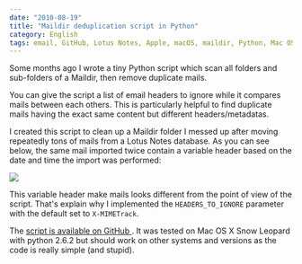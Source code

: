 ```yaml
---
date: "2010-08-19"
title: "Maildir deduplication script in Python"
category: English
tags: email, GitHub, Lotus Notes, Apple, macOS, maildir, Python, Mac OS X 10.6 Snow Leopard
---
```


Some months ago I wrote a tiny Python script which scan all folders and
sub-folders of a Maildir, then remove duplicate mails.

You can give the script a list of email headers to ignore while it compares
mails between each others. This is particularly helpful to find duplicate mails
having the exact same content but different headers/metadatas.

I created this script to clean up a Maildir folder I messed up after moving
repeatedly tons of mails from a Lotus Notes database. As you can see below, the
same mail imported twice contain a variable header based on the date and time
the import was performed:

![]({attach}lotus-notes-x-mimetrack-mail-header.png)

This variable header make mails looks different from the point of view of the
script. That's explain why I implemented the `HEADERS_TO_IGNORE` parameter with
the default set to `X-MIMETrack`.

The [script is available on GitHub
](https://github.com/kdeldycke/maildir-deduplicate). It was tested on Mac OS X
Snow Leopard with python 2.6.2 but should work on other systems and versions as
the code is really simple (and stupid).
